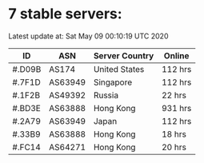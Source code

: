 # 7 stable servers:

Latest update at: Sat May 09 00:10:19 UTC 2020

| ID | ASN | Server Country | Online |
| -- | --- | -------------- | ------ |
| #.D09B | AS174 | United States | 112 hrs |
| #.7F1D | AS63949 | Singapore | 112 hrs |
| #.1F2B | AS49392 | Russia | 22 hrs |
| #.BD3E | AS63888 | Hong Kong | 931 hrs |
| #.2A79 | AS63949 | Japan | 112 hrs |
| #.33B9 | AS63888 | Hong Kong | 18 hrs |
| #.FC14 | AS64271 | Hong Kong | 20 hrs |

